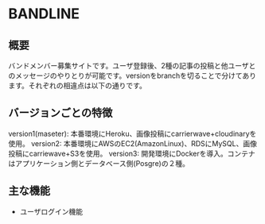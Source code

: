 # BANDLINE

## 概要
バンドメンバー募集サイトです。ユーザ登録後、2種の記事の投稿と他ユーザとのメッセージのやりとりが可能です。versionをbranchを切ることで分けてあります。それぞれの相違点は以下の通りです。

## バージョンごとの特徴
version1(maseter): 本番環境にHeroku、画像投稿にcarrierwave+cloudinaryを使用。
version2: 本番環境にAWSのEC2(AmazonLinux)、RDSにMySQL、画像投稿にcarriewave+S3を使用。
version3: 開発環境にDockerを導入。コンテナはアプリケーション側とデータベース側(Posgre)の２種。

## 主な機能
* ユーザログイン機能
